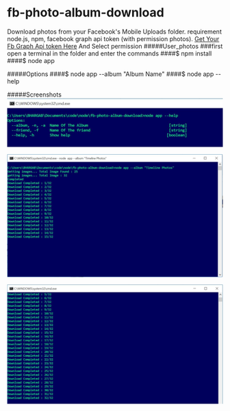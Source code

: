 # fb-photo-album-download
Download photos from your Facebook's Mobile Uploads folder. 
requirement node.js, npm, facebook graph api token (with permission photos). 
[Get Your Fb Graph Api token Here](https://developers.facebook.com/tools/explorer "Graph Api explorer")
And Select permission 
#####User_photos
###first open a terminal in the folder and enter the commands
####$ npm install
####$ node app

#####Options
####$ node app --album "Album Name"
####$ node app --help

#####Screenshots
![Scrrenshot 1](https://raw.githubusercontent.com/MaxySpark/fb-photo-album-download/master/Screenshot/fbs1.jpg "Scrrenshot 1")

![Scrrenshot 2](https://raw.githubusercontent.com/MaxySpark/fb-photo-album-download/master/Screenshot/fbs2.jpg "Scrrenshot 2")

![Scrrenshot 3](https://raw.githubusercontent.com/MaxySpark/fb-photo-album-download/master/Screenshot/fbs3.jpg "Scrrenshot 3")


